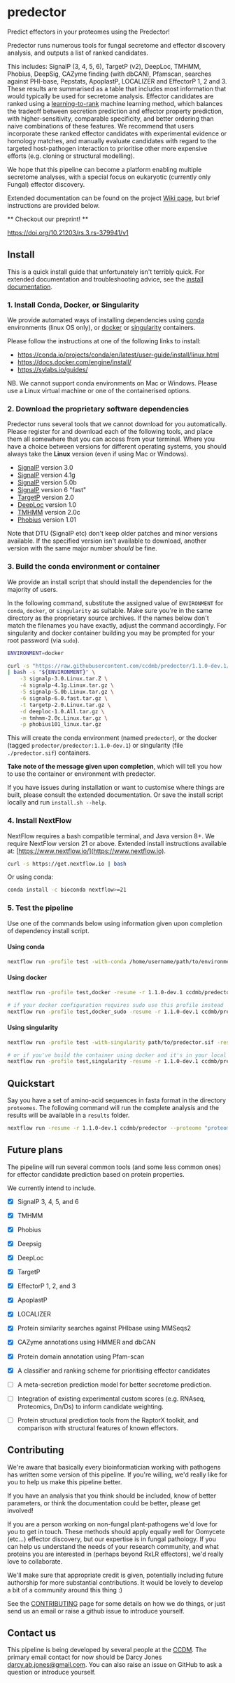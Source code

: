 # predector

Predict effectors in your proteomes using the Predector!

Predector runs numerous tools for fungal secretome and effector discovery analysis, and outputs a list of ranked candidates.

This includes: SignalP (3, 4, 5, 6), TargetP (v2), DeepLoc, TMHMM, Phobius, DeepSig, CAZyme finding (with dbCAN), Pfamscan, searches against PHI-base, Pepstats, ApoplastP, LOCALIZER and EffectorP 1, 2 and 3.
These results are summarised as a table that includes most information that would typically be used for secretome analysis.
Effector candidates are ranked using a [learning-to-rank](https://en.wikipedia.org/wiki/Learning_to_rank) machine learning method, which balances the tradeoff between secretion prediction and effector property prediction, with higher-sensitivity, comparable specificity, and better ordering than naive combinations of these features.
We recommend that users incorporate these ranked effector candidates with experimental evidence or homology matches, and manually evaluate candidates with regard to the targeted host-pathogen interaction to prioritise other more expensive efforts (e.g. cloning or structural modelling).

We hope that this pipeline can become a platform enabling multiple secretome analyses, with a special focus on eukaryotic (currently only Fungal) effector discovery.


Extended documentation can be found on the project [Wiki page](https://github.com/ccdmb/predector/wiki), but brief instructions are provided below.


** Checkout our preprint! **

https://doi.org/10.21203/rs.3.rs-379941/v1


## Install

This is a quick install guide that unfortunately isn't terribly quick.
For extended documentation and troubleshooting advice, see the [install documentation](https://github.com/ccdmb/predector/blob/master/docs/install.md).


### 1. Install Conda, Docker, or Singularity

We provide automated ways of installing dependencies using [conda](https://docs.conda.io/en/latest/) environments (linux OS only), or [docker](https://www.docker.com/why-docker) or [singularity](https://sylabs.io/singularity/) containers.

Please follow the instructions at one of the following links to install:

- https://conda.io/projects/conda/en/latest/user-guide/install/linux.html
- https://docs.docker.com/engine/install/
- https://sylabs.io/guides/


NB. We cannot support conda environments on Mac or Windows.
Please use a Linux virtual machine or one of the containerised options.


### 2. Download the proprietary software dependencies

Predector runs several tools that we cannot download for you automatically.
Please register for and download each of the following tools, and place them all somewhere that you can access from your terminal.
Where you have a choice between versions for different operating systems, you should always take the **Linux** version (even if using Mac or Windows).

- [SignalP](https://services.healthtech.dtu.dk/services/SignalP-3.0/9-Downloads.php#) version 3.0
- [SignalP](https://services.healthtech.dtu.dk/services/SignalP-4.1/9-Downloads.php#) version 4.1g
- [SignalP](https://services.healthtech.dtu.dk/services/SignalP-5.0/9-Downloads.php#) version 5.0b
- [SignalP](https://services.healthtech.dtu.dk/services/SignalP-6.0/9-Downloads.php#) version 6 "fast"
- [TargetP](https://services.healthtech.dtu.dk/services/TargetP-2.0/9-Downloads.php#) version 2.0
- [DeepLoc](https://services.healthtech.dtu.dk/services/DeepLoc-1.0/9-Downloads.php#) version 1.0
- [TMHMM](https://services.healthtech.dtu.dk/services/TMHMM-2.0/9-Downloads.php#) version 2.0c
- [Phobius](http://software.sbc.su.se/cgi-bin/request.cgi?project=phobius) version 1.01

Note that DTU (SignalP etc) don't keep older patches and minor versions available.
If the specified version isn't available to download, another version with the same major number _should_ be fine.


### 3. Build the conda environment or container

We provide an install script that should install the dependencies for the majority of users.

In the following command, substitute the assigned value of `ENVIRONMENT` for `conda`, `docker`, or `singularity` as suitable.
Make sure you're in the same directory as the proprietary source archives.
If the names below don't match the filenames you have exactly, adjust the command accordingly.
For singularity and docker container building you may be prompted for your root password (via `sudo`).

```bash
ENVIRONMENT=docker

curl -s "https://raw.githubusercontent.com/ccdmb/predector/1.1.0-dev.1/install.sh" \
| bash -s "${ENVIRONMENT}" \
    -3 signalp-3.0.Linux.tar.Z \
    -4 signalp-4.1g.Linux.tar.gz \
    -5 signalp-5.0b.Linux.tar.gz \
    -6 signalp-6.0.fast.tar.gz \
    -t targetp-2.0.Linux.tar.gz \
    -d deeploc-1.0.All.tar.gz \
    -m tmhmm-2.0c.Linux.tar.gz \
    -p phobius101_linux.tar.gz
```

This will create the conda environment (named `predector`), or the docker (tagged `predector/predector:1.1.0-dev.1`) or singularity (file `./predector.sif`) containers.

**Take note of the message given upon completion**, which will tell you how to use the container or environment with predector.

If you have issues during installation or want to customise where things are built, please consult the extended documentation.
Or save the install script locally and run `install.sh --help`.


### 4. Install NextFlow

NextFlow requires a bash compatible terminal, and Java version 8+.
We require NextFlow version 21 or above.
Extended install instructions available at: [https://www.nextflow.io/](https://www.nextflow.io).

```bash
curl -s https://get.nextflow.io | bash
```

Or using conda:

```bash
conda install -c bioconda nextflow>=21
```

### 5. Test the pipeline

Use one of the commands below using information given upon completion of dependency install script.

#### Using conda

```bash
nextflow run -profile test -with-conda /home/username/path/to/environment -resume -r 1.1.0-dev.1 ccdmb/predector
```

#### Using docker

```bash
nextflow run -profile test,docker -resume -r 1.1.0-dev.1 ccdmb/predector

# if your docker configuration requires sudo use this profile instead
nextflow run -profile test,docker_sudo -resume -r 1.1.0-dev.1 ccdmb/predector
```

#### Using singularity

```bash
nextflow run -profile test -with-singularity path/to/predector.sif -resume -r 1.1.0-dev.1 ccdmb/predector

# or if you've build the container using docker and it's in your local docker registry.
nextflow run -profile test,singularity -resume -r 1.1.0-dev.1 ccdmb/predector
```


## Quickstart

Say you have a set of amino-acid sequences in fasta format in the directory `proteomes`.
The following command will run the complete analysis and the results will be available in a `results` folder.

```bash
nextflow run -resume -r 1.1.0-dev.1 ccdmb/predector --proteome "proteomes/*"
```

## Future plans

The pipeline will run several common tools (and some less common ones) for effector candidate prediction based on protein properties.

We currently intend to include.

 - [x] SignalP 3, 4, 5, and 6
 - [x] TMHMM
 - [x] Phobius
 - [x] Deepsig
 - [x] DeepLoc
 - [x] TargetP
 - [x] EffectorP 1, 2, and 3
 - [x] ApoplastP
 - [x] LOCALIZER
 - [x] Protein similarity searches against PHIbase using MMSeqs2
 - [x] CAZyme annotations using HMMER and dbCAN
 - [x] Protein domain annotation using Pfam-scan
 - [x] A classifier and ranking scheme for prioritising effector candidates
 - [ ] A meta-secretion prediction model for better secretome prediction.
 - [ ] Integration of existing experimental custom scores (e.g. RNAseq, Proteomics, Dn/Ds) to inform candidate weighting.
 - [ ] Protein structural prediction tools from the RaptorX toolkit, and comparison with structural features of known effectors.


## Contributing

We're aware that basically every bioinformatician working with pathogens has written some version of this pipeline.
If you're willing, we'd really like for you to help us make this pipeline better.

If you have an analysis that you think should be included, know of better parameters, or think the documentation could be better, please get involved!

If you are a person working on non-fungal plant-pathogens we'd love for you to get in touch.
These methods should apply equally well for Oomycete (etc...) effector discovery, but our expertise is in fungal pathology.
If you can help us understand the needs of your research community, and what proteins you are interested in (perhaps beyond RxLR effectors), we'd really love to collaborate.

We'll make sure that appropriate credit is given, potentially including future authorship for more substantial contributions.
It would be lovely to develop a bit of a community around this thing :)

See the [CONTRIBUTING](CONTRIBUTING.md) page for some details on how we do things, or just send us an email or raise a github issue to introduce yourself.


## Contact us

This pipeline is being developed by several people at the [CCDM](http://ccdm.com.au/).
The primary email contact for now should be Darcy Jones <darcy.ab.jones@gmail.com>.
You can also raise an issue on GitHub to ask a question or introduce yourself.
